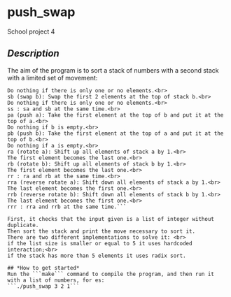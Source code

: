 # **push_swap**
School project 4

## *Description*
The aim of the program is to sort a stack of numbers with a second stack with a limited set of movement:<br>
```sa (swap a): Swap the first 2 elements at the top of stack a.<br>
Do nothing if there is only one or no elements.<br>
sb (swap b): Swap the first 2 elements at the top of stack b.<br>
Do nothing if there is only one or no elements.<br>
ss : sa and sb at the same time.<br>
pa (push a): Take the first element at the top of b and put it at the top of a.<br>
Do nothing if b is empty.<br>
pb (push b): Take the first element at the top of a and put it at the top of b.<br>
Do nothing if a is empty.<br>
ra (rotate a): Shift up all elements of stack a by 1.<br>
The first element becomes the last one.<br>
rb (rotate b): Shift up all elements of stack b by 1.<br>
The first element becomes the last one.<br>
rr : ra and rb at the same time.<br>
rra (reverse rotate a): Shift down all elements of stack a by 1.<br>
The last element becomes the first one.<br>
rrb (reverse rotate b): Shift down all elements of stack b by 1.<br>
The last element becomes the first one.<br>
rrr : rra and rrb at the same time.```

First, it checks that the input given is a list of integer without duplicate.
Then sort the stack and print the move necessary to sort it.
There are two different implementations to solve it: <br>
if the list size is smaller or equal to 5 it uses hardcoded interaction;<br>
if the stack has more than 5 elements it uses radix sort.

## *How to get started*
Run the ```make``` command to compile the program, and then run it with a list of numbers, for es:
```./push_swap 3 2 1```
